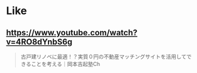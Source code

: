 # Like

## https://www.youtube.com/watch?v=4RO8dYnbS6g

> 古戸建リノベに最適！？実質０円の不動産マッチングサイトを活用してできることを考える｜岡本吉起塾Ch 

